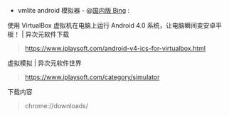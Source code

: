 - vmlite android 模拟器 - @[国内版 Bing](https://cn.bing.com/search?q=vmlite+android+%E6%A8%A1%E6%8B%9F%E5%99%A8&qs=n&form=QBRE&sp=-1&pq=vmlite+android+%E6%A8%A1%E6%8B%9F%E5%99%A8&sc=0-26&sk=&cvid=C7E83A5CD212408C89233385DA9B250A) :

使用 VirtualBox 虚拟机在电脑上运行 Android 4.0 系统，让电脑瞬间变安卓平板！ | 异次元软件下载
> https://www.iplaysoft.com/android-v4-ics-for-virtualbox.html

虚拟模拟 | 异次元软件世界
> https://www.iplaysoft.com/category/simulator

下载内容
>  chrome://downloads/
